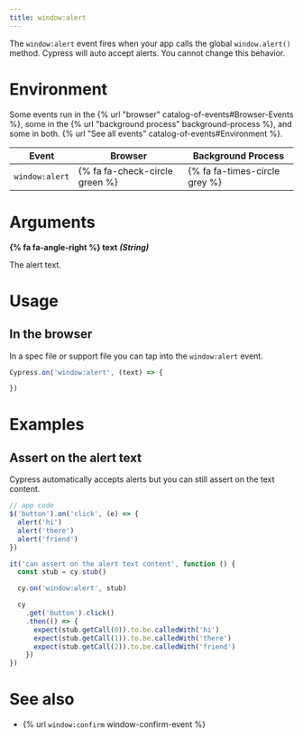 ```yaml
---
title: window:alert
---
```


The `window:alert` event fires when your app calls the global `window.alert()` method. Cypress will auto accept alerts. You cannot change this behavior.

# Environment

Some events run in the {% url "browser" catalog-of-events#Browser-Events %}, some in the {% url "background process" background-process %}, and some in both. {% url "See all events" catalog-of-events#Environment %}.

Event | Browser | Background Process
--- | --- | ---
`window:alert` | {% fa fa-check-circle green %} | {% fa fa-times-circle grey %}

# Arguments

**{% fa fa-angle-right %} text** ***(String)***

The alert text.

# Usage

## In the browser

In a spec file or support file you can tap into the `window:alert` event.

```js
Cypress.on('window:alert', (text) => {

})
```

# Examples

## Assert on the alert text

Cypress automatically accepts alerts but you can still assert on the text content.

```javascript
// app code
$('button').on('click', (e) => {
  alert('hi')
  alert('there')
  alert('friend')
})

it('can assert on the alert text content', function () {
  const stub = cy.stub()

  cy.on('window:alert', stub)

  cy
    .get('button').click()
    .then(() => {
      expect(stub.getCall(0)).to.be.calledWith('hi')
      expect(stub.getCall(1)).to.be.calledWith('there')
      expect(stub.getCall(2)).to.be.calledWith('friend')
    })
})
```

# See also

- {% url `window:confirm` window-confirm-event %}
